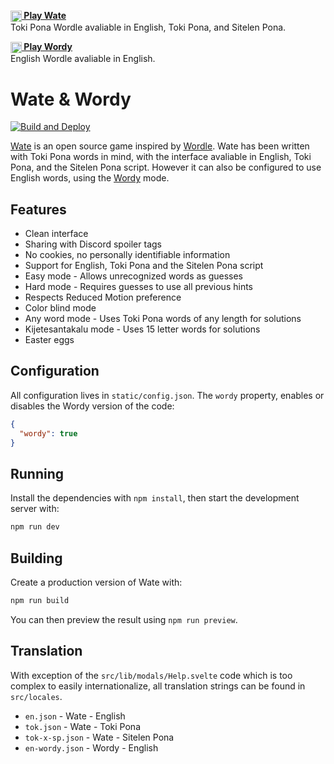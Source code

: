 **[<img src="static/icon-tok.png" width="18" align="center"> Play Wate][wate]**  
Toki Pona Wordle avaliable in English, Toki Pona, and Sitelen Pona.

**[<img src="static/icon-en.png" width="18" align="center"> Play Wordy][wordle]**  
English Wordle avaliable in English.

# Wate & Wordy

[![Build and Deploy](https://github.com/maciej-irl/wate/actions/workflows/build-and-deploy.yml/badge.svg)](https://github.com/maciej-irl/wate/actions/workflows/build-and-deploy.yml)

[Wate][wate] is an open source game inspired by [Wordle][wordle]. Wate has been
written with Toki Pona words in mind, with the interface avaliable in English,
Toki Pona, and the Sitelen Pona script. However it can also be configured to use
English words, using the [Wordy][wordy] mode.

[wordle]: https://wate.maciej.ie
[wate]: https://wate.maciej.ie
[wordy]: https://wordy.maciej.ie

## Features

- Clean interface
- Sharing with Discord spoiler tags
- No cookies, no personally identifiable information
- Support for English, Toki Pona and the Sitelen Pona script
- Easy mode - Allows unrecognized words as guesses
- Hard mode - Requires guesses to use all previous hints
- Respects Reduced Motion preference
- Color blind mode
- Any word mode - Uses Toki Pona words of any length for solutions
- Kijetesantakalu mode - Uses 15 letter words for solutions
- Easter eggs

## Configuration

All configuration lives in `static/config.json`.
The `wordy` property, enables or disables the Wordy version of the
code:

```json
{
  "wordy": true
}
```

## Running

Install the dependencies with `npm install`, then start the development server
with:

```sh
npm run dev
```

## Building

Create a production version of Wate with:

```sh
npm run build
```

You can then preview the result using `npm run preview`.

## Translation

With exception of the `src/lib/modals/Help.svelte` code which is too complex
to easily internationalize, all translation strings can be found in
`src/locales`.

- `en.json` - Wate - English
- `tok.json` - Wate - Toki Pona
- `tok-x-sp.json` - Wate - Sitelen Pona
- `en-wordy.json` - Wordy - English
